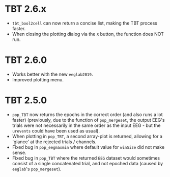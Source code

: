 # TBT 2.6.x

- `tbt_bool2cell` can now return a concise list, making the TBT process faster.
- When closing the plotting dialog via the `X` button, the function does NOT run.

# TBT 2.6.0

- Works better with the new `eeglab2019`.
- Improved plotting menu.


# TBT 2.5.0

- `pop_TBT` now returns the epochs in the correct order (and also runs a lot faster) (previously, due to the function of `pop_mergeset`, the output EEG's trials were not necessarily in the same order as the input EEG - but the `urevents` could have been used as usual).
- When plotting in `pop_TBT`, a second array-plot is returned, allowing for a 'glance' at the rejected trials / channels.
- Fixed bug in `pop_eegmaxmin` where default value for `winSize` did not make sense.
- Fixed bug in `pop_TBT` where the returned `EEG` dataset would sometimes consist of a single concatenated trial, and not epoched data (caused by `eeglab`'s `pop_mergeset`).
